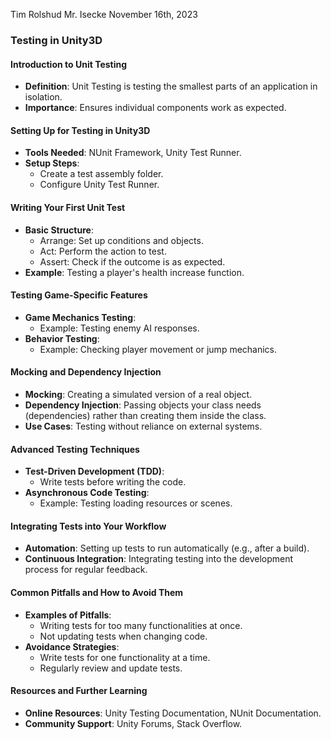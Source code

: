 Tim Rolshud
Mr. Isecke
November 16th, 2023
### **Testing in Unity3D**

#### **Introduction to Unit Testing**
- **Definition**: Unit Testing is testing the smallest parts of an application in isolation.
- **Importance**: Ensures individual components work as expected.

#### **Setting Up for Testing in Unity3D**
- **Tools Needed**: NUnit Framework, Unity Test Runner.
- **Setup Steps**:
  - Create a test assembly folder.
  - Configure Unity Test Runner.

#### **Writing Your First Unit Test**
- **Basic Structure**:
  - Arrange: Set up conditions and objects.
  - Act: Perform the action to test.
  - Assert: Check if the outcome is as expected.
- **Example**: Testing a player's health increase function.

#### **Testing Game-Specific Features**
- **Game Mechanics Testing**:
  - Example: Testing enemy AI responses.
- **Behavior Testing**:
  - Example: Checking player movement or jump mechanics.

#### **Mocking and Dependency Injection**
- **Mocking**: Creating a simulated version of a real object.
- **Dependency Injection**: Passing objects your class needs (dependencies) rather than creating them inside the class.
- **Use Cases**: Testing without reliance on external systems.

#### **Advanced Testing Techniques**
- **Test-Driven Development (TDD)**:
  - Write tests before writing the code.
- **Asynchronous Code Testing**:
  - Example: Testing loading resources or scenes.

#### **Integrating Tests into Your Workflow**
- **Automation**: Setting up tests to run automatically (e.g., after a build).
- **Continuous Integration**: Integrating testing into the development process for regular feedback.

#### **Common Pitfalls and How to Avoid Them**
- **Examples of Pitfalls**:
  - Writing tests for too many functionalities at once.
  - Not updating tests when changing code.
- **Avoidance Strategies**:
  - Write tests for one functionality at a time.
  - Regularly review and update tests.

#### **Resources and Further Learning**
- **Online Resources**: Unity Testing Documentation, NUnit Documentation.
- **Community Support**: Unity Forums, Stack Overflow.